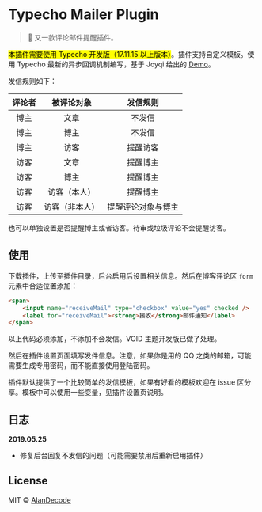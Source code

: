 # Typecho Mailer Plugin

> 📧 又一款评论邮件提醒插件。

<mark>本插件需要使用 Typecho 开发版（17.11.15 以上版本）</mark>。插件支持自定义模板。使用 Typecho 最新的异步回调机制编写，基于 Joyqi 给出的 [Demo](https://joyqi.com/typecho/typecho-async-service.html)。

发信规则如下：

| 评论者 |   被评论对象   |      发信规则      |
| :----: | :------------: | :----------------: |
|  博主  |      文章      |       不发信       |
|  博主  |      博主      |       不发信       |
|  博主  |      访客      |      提醒访客      |
|  访客  |      文章      |      提醒博主      |
|  访客  |      博主      |      提醒博主      |
|  访客  |  访客（本人）  |      提醒博主      |
|  访客  | 访客（非本人） | 提醒评论对象与博主 |

也可以单独设置是否提醒博主或者访客。待审或垃圾评论不会提醒访客。

## 使用

下载插件，上传至插件目录，后台启用后设置相关信息。然后在博客评论区 `form` 元素中合适位置添加：

```html
<span>
    <input name="receiveMail" type="checkbox" value="yes" checked />
    <label for="receiveMail"><strong>接收</strong>邮件通知</label>
</span>
```

以上代码必须添加，不添加不会发信。VOID 主题开发版已做了处理。

然后在插件设置页面填写发件信息。注意，如果你是用的 QQ 之类的邮箱，可能需要生成专用密码，而不能直接使用登陆密码。

插件默认提供了一个比较简单的发信模板，如果有好看的模板欢迎在 issue 区分享。模板中可以使用一些变量，见插件设置页说明。

## 日志

**2019.05.25**

* 修复后台回复不发信的问题（可能需要禁用后重新启用插件）

## License

MIT © [AlanDecode](https://github.com/AlanDecode)